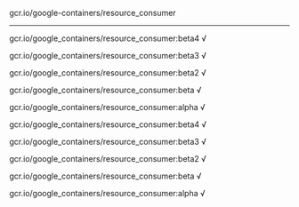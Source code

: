 gcr.io/google-containers/resource_consumer 

----
gcr.io/google_containers/resource_consumer:beta4 √

gcr.io/google_containers/resource_consumer:beta3 √

gcr.io/google_containers/resource_consumer:beta2 √

gcr.io/google_containers/resource_consumer:beta √

gcr.io/google_containers/resource_consumer:alpha √

gcr.io/google_containers/resource_consumer:beta4 √

gcr.io/google_containers/resource_consumer:beta3 √

gcr.io/google_containers/resource_consumer:beta2 √

gcr.io/google_containers/resource_consumer:beta √

gcr.io/google_containers/resource_consumer:alpha √

